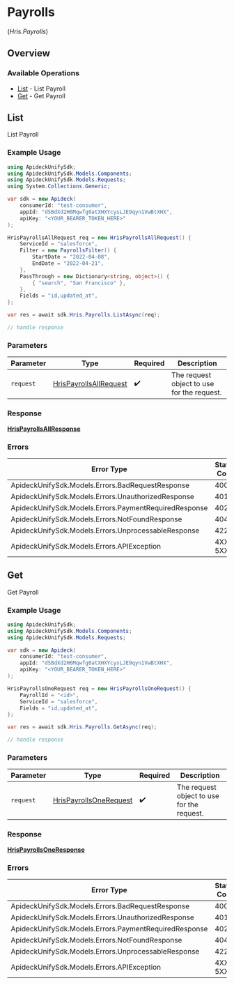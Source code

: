 # Payrolls
(*Hris.Payrolls*)

## Overview

### Available Operations

* [List](#list) - List Payroll
* [Get](#get) - Get Payroll

## List

List Payroll

### Example Usage

<!-- UsageSnippet language="csharp" operationID="hris.payrollsAll" method="get" path="/hris/payrolls" -->
```csharp
using ApideckUnifySdk;
using ApideckUnifySdk.Models.Components;
using ApideckUnifySdk.Models.Requests;
using System.Collections.Generic;

var sdk = new Apideck(
    consumerId: "test-consumer",
    appId: "dSBdXd2H6Mqwfg0atXHXYcysLJE9qyn1VwBtXHX",
    apiKey: "<YOUR_BEARER_TOKEN_HERE>"
);

HrisPayrollsAllRequest req = new HrisPayrollsAllRequest() {
    ServiceId = "salesforce",
    Filter = new PayrollsFilter() {
        StartDate = "2022-04-08",
        EndDate = "2022-04-21",
    },
    PassThrough = new Dictionary<string, object>() {
        { "search", "San Francisco" },
    },
    Fields = "id,updated_at",
};

var res = await sdk.Hris.Payrolls.ListAsync(req);

// handle response
```

### Parameters

| Parameter                                                                 | Type                                                                      | Required                                                                  | Description                                                               |
| ------------------------------------------------------------------------- | ------------------------------------------------------------------------- | ------------------------------------------------------------------------- | ------------------------------------------------------------------------- |
| `request`                                                                 | [HrisPayrollsAllRequest](../../Models/Requests/HrisPayrollsAllRequest.md) | :heavy_check_mark:                                                        | The request object to use for the request.                                |

### Response

**[HrisPayrollsAllResponse](../../Models/Requests/HrisPayrollsAllResponse.md)**

### Errors

| Error Type                                            | Status Code                                           | Content Type                                          |
| ----------------------------------------------------- | ----------------------------------------------------- | ----------------------------------------------------- |
| ApideckUnifySdk.Models.Errors.BadRequestResponse      | 400                                                   | application/json                                      |
| ApideckUnifySdk.Models.Errors.UnauthorizedResponse    | 401                                                   | application/json                                      |
| ApideckUnifySdk.Models.Errors.PaymentRequiredResponse | 402                                                   | application/json                                      |
| ApideckUnifySdk.Models.Errors.NotFoundResponse        | 404                                                   | application/json                                      |
| ApideckUnifySdk.Models.Errors.UnprocessableResponse   | 422                                                   | application/json                                      |
| ApideckUnifySdk.Models.Errors.APIException            | 4XX, 5XX                                              | \*/\*                                                 |

## Get

Get Payroll

### Example Usage

<!-- UsageSnippet language="csharp" operationID="hris.payrollsOne" method="get" path="/hris/payrolls/{payroll_id}" -->
```csharp
using ApideckUnifySdk;
using ApideckUnifySdk.Models.Components;
using ApideckUnifySdk.Models.Requests;

var sdk = new Apideck(
    consumerId: "test-consumer",
    appId: "dSBdXd2H6Mqwfg0atXHXYcysLJE9qyn1VwBtXHX",
    apiKey: "<YOUR_BEARER_TOKEN_HERE>"
);

HrisPayrollsOneRequest req = new HrisPayrollsOneRequest() {
    PayrollId = "<id>",
    ServiceId = "salesforce",
    Fields = "id,updated_at",
};

var res = await sdk.Hris.Payrolls.GetAsync(req);

// handle response
```

### Parameters

| Parameter                                                                 | Type                                                                      | Required                                                                  | Description                                                               |
| ------------------------------------------------------------------------- | ------------------------------------------------------------------------- | ------------------------------------------------------------------------- | ------------------------------------------------------------------------- |
| `request`                                                                 | [HrisPayrollsOneRequest](../../Models/Requests/HrisPayrollsOneRequest.md) | :heavy_check_mark:                                                        | The request object to use for the request.                                |

### Response

**[HrisPayrollsOneResponse](../../Models/Requests/HrisPayrollsOneResponse.md)**

### Errors

| Error Type                                            | Status Code                                           | Content Type                                          |
| ----------------------------------------------------- | ----------------------------------------------------- | ----------------------------------------------------- |
| ApideckUnifySdk.Models.Errors.BadRequestResponse      | 400                                                   | application/json                                      |
| ApideckUnifySdk.Models.Errors.UnauthorizedResponse    | 401                                                   | application/json                                      |
| ApideckUnifySdk.Models.Errors.PaymentRequiredResponse | 402                                                   | application/json                                      |
| ApideckUnifySdk.Models.Errors.NotFoundResponse        | 404                                                   | application/json                                      |
| ApideckUnifySdk.Models.Errors.UnprocessableResponse   | 422                                                   | application/json                                      |
| ApideckUnifySdk.Models.Errors.APIException            | 4XX, 5XX                                              | \*/\*                                                 |